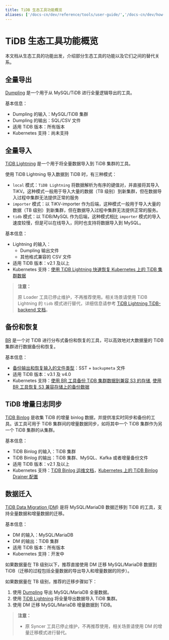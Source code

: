 ```yaml
---
title: TiDB 生态工具功能概览
aliases: ['/docs-cn/dev/reference/tools/user-guide/','/docs-cn/dev/how-to/migrate/from-mysql/', '/docs-cn/dev/how-to/migrate/incrementally-from-mysql/', '/docs-cn/dev/how-to/migrate/overview/', '/docs-cn/dev/reference/tools/use-guide/']
---
```


# TiDB 生态工具功能概览

本文档从生态工具的功能出发，介绍部分生态工具的功能以及它们之间的替代关系。

## 全量导出

[Dumpling](/dumpling-overview.md) 是一个用于从 MySQL/TiDB 进行全量逻辑导出的工具。

基本信息：

- Dumpling 的输入：MySQL/TiDB 集群
- Dumpling 的输出：SQL/CSV 文件
- 适用 TiDB 版本：所有版本
- Kubernetes 支持：尚未支持

## 全量导入

[TiDB Lightning](/tidb-lightning/tidb-lightning-overview.md) 是一个用于将全量数据导入到 TiDB 集群的工具。

使用 TiDB Lightning 导入数据到 TiDB 时，有三种模式：

- `local` 模式：`TiDB Lightning` 将数据解析为有序的键值对，并直接将其导入 TiKV。这种模式一般用于导入大量的数据（TB 级别）到新集群，但在数据导入过程中集群无法提供正常的服务
- `importer` 模式：以 TiKV-importer 作为后端，这种模式一般用于导入大量的数据（TB 级别）到新集群，但在数据导入过程中集群无法提供正常的服务。
- `tidb` 模式：以 TiDB/MySQL 作为后端，这种模式相比 `importer` 模式的导入速度较慢，但是可以在线导入，同时也支持将数据导入到 MySQL。

基本信息：

- Lightning 的输入：
    - Dumpling 输出文件
    - 其他格式兼容的 CSV 文件
- 适用 TiDB 版本：v2.1 及以上
- Kubernetes 支持：[使用 TiDB Lightning 快速恢复 Kubernetes 上的 TiDB 集群数据](https://docs.pingcap.com/zh/tidb-in-kubernetes/v1.1/restore-data-using-tidb-lightning)

> **注意：**
>
> 原 Loader 工具已停止维护，不再推荐使用。相关场景请使用 TiDB Lightning 的 `tidb` 模式进行替代，详细信息请参考 [TiDB Lightning TiDB-backend 文档](/tidb-lightning/tidb-lightning-backends.md#从-loader-迁移到-tidb-lightning-tidb-backend)。

## 备份和恢复

[BR](/br/backup-and-restore-tool.md) 是一个对 TiDB 进行分布式备份和恢复的工具，可以高效地对大数据量的 TiDB 集群进行数据备份和恢复。

基本信息：

- [备份输出和恢复输入的文件类型](/br/backup-and-restore-tool.md#备份文件类型)：SST + `backupmeta` 文件
- 适用 TiDB 版本：v3.1 及 v4.0
- Kubernetes 支持：[使用 BR 工具备份 TiDB 集群数据到兼容 S3 的存储](https://docs.pingcap.com/zh/tidb-in-kubernetes/v1.1/backup-to-aws-s3-using-br), [使用 BR 工具恢复 S3 兼容存储上的备份数据](https://docs.pingcap.com/zh/tidb-in-kubernetes/v1.1/restore-from-aws-s3-using-br)

## TiDB 增量日志同步

[TiDB Binlog](/tidb-binlog/tidb-binlog-overview.md) 是收集 TiDB 的增量 binlog 数据，并提供准实时同步和备份的工具。该工具可用于 TiDB 集群间的增量数据同步，如将其中一个 TiDB 集群作为另一个 TiDB 集群的从集群。

基本信息：

- TiDB Binlog 的输入：TiDB 集群
- TiDB Binlog 的输出：TiDB 集群、MySQL、Kafka 或者增量备份文件
- 适用 TiDB 版本：v2.1 及以上
- Kubernetes 支持：[TiDB Binlog 运维文档](https://docs.pingcap.com/zh/tidb-in-kubernetes/v1.1/deploy-tidb-binlog)，[Kubernetes 上的 TiDB Binlog Drainer 配置](https://docs.pingcap.com/zh/tidb-in-kubernetes/v1.1/configure-tidb-binlog-drainer)

## 数据迁入

[TiDB Data Migration (DM)](https://docs.pingcap.com/zh/tidb-data-migration/v1.0/overview) 是将 MySQL/MariaDB 数据迁移到 TiDB 的工具，支持全量数据和增量数据的迁移。

基本信息：

- DM 的输入：MySQL/MariaDB
- DM 的输出：TiDB 集群
- 适用 TiDB 版本：所有版本
- Kubernetes 支持：开发中

如果数据量在 TB 级别以下，推荐直接使用 DM 迁移 MySQL/MariaDB 数据到 TiDB（迁移的过程包括全量数据的导出导入和增量数据的同步）。

如果数据量在 TB 级别，推荐的迁移步骤如下：

1. 使用 [Dumpling](/dumpling-overview.md) 导出 MySQL/MariaDB 全量数据。
2. 使用 [TiDB Lightning](/tidb-lightning/tidb-lightning-overview.md) 将全量导出数据导入 TiDB 集群。
3. 使用 DM 迁移 MySQL/MariaDB 增量数据到 TiDB。

> **注意：**
>
> - 原 Syncer 工具已停止维护，不再推荐使用，相关场景请使用 DM 的增量迁移模式进行替代。
